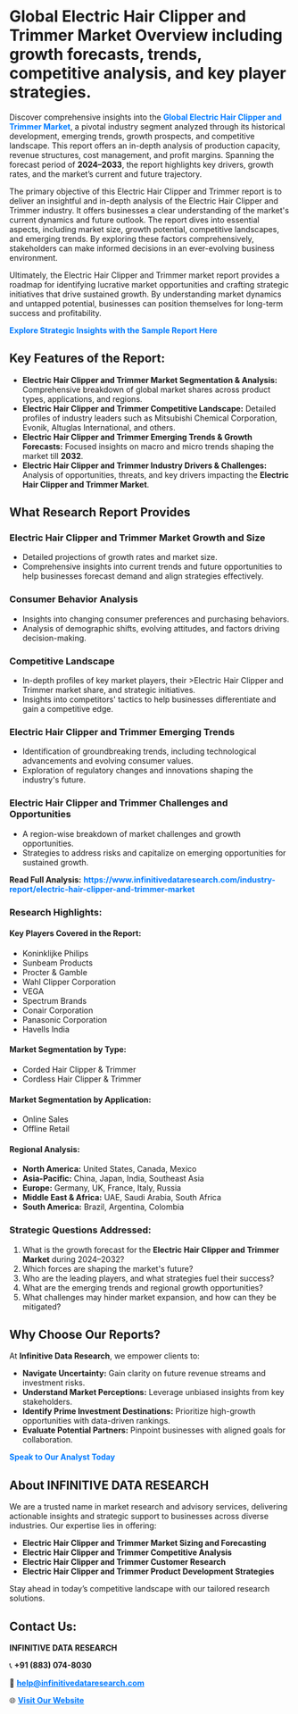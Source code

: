 <h1>Global Electric Hair Clipper and Trimmer Market Overview including growth forecasts, trends, competitive analysis, and key player strategies.</h1>
<p>
Discover comprehensive insights into the 
<a href="https://www.infinitivedataresearch.com/industry-report/electric-hair-clipper-and-trimmer-market" rel="dofollow" style="color: #007BFF; text-decoration: none;"><strong>Global Electric Hair Clipper and Trimmer Market</strong></a>, a pivotal industry segment analyzed through its historical development, emerging trends, growth prospects, and competitive landscape. This report offers an in-depth analysis of production capacity, revenue structures, cost management, and profit margins. Spanning the forecast period of <strong>2024–2033</strong>, the report highlights key drivers, growth rates, and the market’s current and future trajectory.
</p>
<p>
The primary objective of this Electric Hair Clipper and Trimmer report is to deliver an insightful and in-depth analysis of the Electric Hair Clipper and Trimmer industry. It offers businesses a clear understanding of the market's current dynamics and future outlook. The report dives into essential aspects, including market size, growth potential, competitive landscapes, and emerging trends. By exploring these factors comprehensively, stakeholders can make informed decisions in an ever-evolving business environment.
</p>
<p>
Ultimately, the Electric Hair Clipper and Trimmer market report provides a roadmap for identifying lucrative market opportunities and crafting strategic initiatives that drive sustained growth. By understanding market dynamics and untapped potential, businesses can position themselves for long-term success and profitability.
</p>
<p>
<a href="https://www.infinitivedataresearch.com/request-sample/reportId=106727" style="color: #007BFF; text-decoration: none;"><strong>Explore Strategic Insights with the Sample Report Here</strong></a>
</p>

<h2>Key Features of the Report:</h2>
<ul>
<li><strong>Electric Hair Clipper and Trimmer Market Segmentation & Analysis:</strong> Comprehensive breakdown of global market shares across product types, applications, and regions.</li>
<li><strong>Electric Hair Clipper and Trimmer Competitive Landscape:</strong> Detailed profiles of industry leaders such as Mitsubishi Chemical Corporation, Evonik, Altuglas International, and others.</li>
<li><strong>Electric Hair Clipper and Trimmer Emerging Trends & Growth Forecasts:</strong> Focused insights on macro and micro trends shaping the market till <strong>2032</strong>.</li>
<li><strong>Electric Hair Clipper and Trimmer Industry Drivers & Challenges:</strong> Analysis of opportunities, threats, and key drivers impacting the <strong>Electric Hair Clipper and Trimmer Market</strong>.</li>
</ul>

<h2>What Research Report Provides</h2>
<h3>Electric Hair Clipper and Trimmer Market Growth and Size</h3>
<ul>
<li>Detailed projections of growth rates and market size.</li>
<li>Comprehensive insights into current trends and future opportunities to help businesses forecast demand and align strategies effectively.</li>
</ul>

<h3>Consumer Behavior Analysis</h3>
<ul>
<li>Insights into changing consumer preferences and purchasing behaviors.</li>
<li>Analysis of demographic shifts, evolving attitudes, and factors driving decision-making.</li>
</ul>

<h3>Competitive Landscape</h3>
<ul>
<li>In-depth profiles of key market players, their >Electric Hair Clipper and Trimmer market share, and strategic initiatives.</li>
<li>Insights into competitors' tactics to help businesses differentiate and gain a competitive edge.</li>
</ul>

<h3>Electric Hair Clipper and Trimmer Emerging Trends</h3>
<ul>
<li>Identification of groundbreaking trends, including technological advancements and evolving consumer values.</li>
<li>Exploration of regulatory changes and innovations shaping the industry's future.</li>
</ul>

<h3>Electric Hair Clipper and Trimmer Challenges and Opportunities</h3>
<ul>
<li>A region-wise breakdown of market challenges and growth opportunities.</li>
<li>Strategies to address risks and capitalize on emerging opportunities for sustained growth.</li>
</ul>
<p><strong>Read Full Analysis:</strong> <a href="https://www.infinitivedataresearch.com/industry-report/electric-hair-clipper-and-trimmer-market" rel="dofollow" style="color: #007BFF; text-decoration: none;"><strong>https://www.infinitivedataresearch.com/industry-report/electric-hair-clipper-and-trimmer-market</strong></a></p>
<h3>Research Highlights:</h3>
<h4>Key Players Covered in the Report:</h4>
<ul><li>Koninklijke Philips</li><li>Sunbeam Products</li><li>Procter &amp; Gamble</li><li>Wahl Clipper Corporation</li><li>VEGA</li><li>Spectrum Brands</li><li>Conair Corporation</li><li>Panasonic Corporation</li><li>Havells India</li></ul>
<h4>Market Segmentation by Type:</h4>
<ul><li>Corded Hair Clipper &amp; Trimmer</li><li>Cordless Hair Clipper &amp; Trimmer</li></ul>
<h4>Market Segmentation by Application:</h4>
<ul><li>Online Sales</li><li>Offline Retail</li></ul>

<h4>Regional Analysis:</h4>
<ul>
<li><strong>North America:</strong> United States, Canada, Mexico</li>
<li><strong>Asia-Pacific:</strong> China, Japan, India, Southeast Asia</li>
<li><strong>Europe:</strong> Germany, UK, France, Italy, Russia</li>
<li><strong>Middle East & Africa:</strong> UAE, Saudi Arabia, South Africa</li>
<li><strong>South America:</strong> Brazil, Argentina, Colombia</li>
</ul>

<h3>Strategic Questions Addressed:</h3>
<ol>
<li>What is the growth forecast for the <strong>Electric Hair Clipper and Trimmer Market</strong> during 2024–2032?</li>
<li>Which forces are shaping the market's future?</li>
<li>Who are the leading players, and what strategies fuel their success?</li>
<li>What are the emerging trends and regional growth opportunities?</li>
<li>What challenges may hinder market expansion, and how can they be mitigated?</li>
</ol>

<h2>Why Choose Our Reports?</h2>
<p>At <strong>Infinitive Data Research</strong>, we empower clients to:</p>
<ul>
<li><strong>Navigate Uncertainty:</strong> Gain clarity on future revenue streams and investment risks.</li>
<li><strong>Understand Market Perceptions:</strong> Leverage unbiased insights from key stakeholders.</li>
<li><strong>Identify Prime Investment Destinations:</strong> Prioritize high-growth opportunities with data-driven rankings.</li>
<li><strong>Evaluate Potential Partners:</strong> Pinpoint businesses with aligned goals for collaboration.</li>
</ul>
<p><a href="https://www.infinitivedataresearch.com/industry-report/electric-hair-clipper-and-trimmer-market" rel="dofollow" style="color: #007BFF; text-decoration: none;"><strong>Speak to Our Analyst Today</strong></a></p>

<h2>About INFINITIVE DATA RESEARCH</h2>
<p>We are a trusted name in market research and advisory services, delivering actionable insights and strategic support to businesses across diverse industries. Our expertise lies in offering:</p>
<ul>
<li><strong>Electric Hair Clipper and Trimmer Market Sizing and Forecasting</strong></li>
<li><strong>Electric Hair Clipper and Trimmer Competitive Analysis</strong></li>
<li><strong>Electric Hair Clipper and Trimmer Customer Research</strong></li>
<li><strong>Electric Hair Clipper and Trimmer Product Development Strategies</strong></li>
</ul>
<p>Stay ahead in today’s competitive landscape with our tailored research solutions.</p>

<h2>Contact Us:</h2>
<p><strong>INFINITIVE DATA RESEARCH</strong></p>
<p>📞 <strong>+91 (883) 074-8030</strong></p>
<p>📧 <strong><a href="mailto:help@infinitivedataresearch.com" style="color: #007BFF;">help@infinitivedataresearch.com</a></strong></p>
<p>🌐 <strong><a href="https://www.infinitivedataresearch.com" rel="dofollow" style="color: #007BFF;">Visit Our Website</a></strong></p>